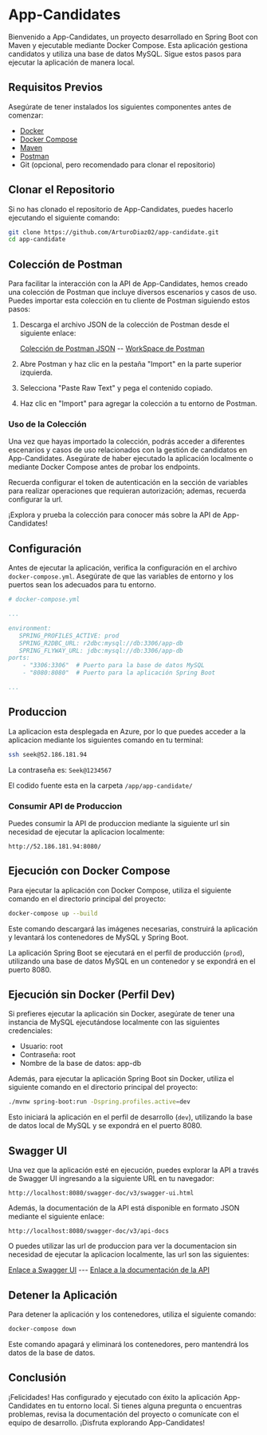 # App-Candidates

Bienvenido a App-Candidates, un proyecto desarrollado en Spring Boot con Maven y ejecutable mediante Docker Compose. Esta aplicación gestiona candidatos y utiliza una base de datos MySQL. Sigue estos pasos para ejecutar la aplicación de manera local.

## Requisitos Previos

Asegúrate de tener instalados los siguientes componentes antes de comenzar:

- [Docker](https://www.docker.com/get-started)
- [Docker Compose](https://docs.docker.com/compose/install/)
- [Maven](https://maven.apache.org/download.cgi)
- [Postman](https://www.postman.com/downloads/)
- Git (opcional, pero recomendado para clonar el repositorio)

## Clonar el Repositorio

Si no has clonado el repositorio de App-Candidates, puedes hacerlo ejecutando el siguiente comando:

```bash
git clone https://github.com/ArturoDiaz02/app-candidate.git
cd app-candidate
```
## Colección de Postman

Para facilitar la interacción con la API de App-Candidates, hemos creado una colección de Postman que incluye diversos escenarios y casos de uso. Puedes importar esta colección en tu cliente de Postman siguiendo estos pasos:

1. Descarga el archivo JSON de la colección de Postman desde el siguiente enlace:

   [Colección de Postman JSON](https://drive.google.com/file/d/1Mv_x8ZRjgtw5DTZt8hRXxqjC2aCPnV4Y/view?usp=sharing) --
   [WorkSpace de Postman](https://www.postman.com/nortquery/workspace/seek/overview)
2. Abre Postman y haz clic en la pestaña "Import" en la parte superior izquierda.

3. Selecciona "Paste Raw Text" y pega el contenido copiado.

4. Haz clic en "Import" para agregar la colección a tu entorno de Postman.

### Uso de la Colección

Una vez que hayas importado la colección, podrás acceder a diferentes escenarios y casos de uso relacionados con la gestión de candidatos en App-Candidates. Asegúrate de haber ejecutado la aplicación localmente o mediante Docker Compose antes de probar los endpoints.

Recuerda configurar el token de autenticación en la sección de variables para realizar operaciones que requieran autorización; ademas, recuerda configurar la url.

¡Explora y prueba la colección para conocer más sobre la API de App-Candidates!

## Configuración

Antes de ejecutar la aplicación, verifica la configuración en el archivo `docker-compose.yml`. Asegúrate de que las variables de entorno y los puertos sean los adecuados para tu entorno.

```yaml
# docker-compose.yml

...

environment:
   SPRING_PROFILES_ACTIVE: prod
   SPRING_R2DBC_URL: r2dbc:mysql://db:3306/app-db
   SPRING_FLYWAY_URL: jdbc:mysql://db:3306/app-db
ports:
    - "3306:3306"  # Puerto para la base de datos MySQL
    - "8080:8080"  # Puerto para la aplicación Spring Boot

...
```

## Produccion

La aplicacion esta desplegada en Azure, por lo que puedes acceder a la aplicacion mediante los siguientes comando en tu terminal:

```bash
ssh seek@52.186.181.94
```
La contraseña es: `Seek@1234567`

El codido fuente esta en la carpeta `/app/app-candidate/`

### Consumir API de Produccion

Puedes consumir la API de produccion mediante la siguiente url sin necesidad de ejecutar la aplicacion localmente:

```
http://52.186.181.94:8080/
```


## Ejecución con Docker Compose

Para ejecutar la aplicación con Docker Compose, utiliza el siguiente comando en el directorio principal del proyecto:

```bash
docker-compose up --build
```

Este comando descargará las imágenes necesarias, construirá la aplicación y levantará los contenedores de MySQL y Spring Boot.

La aplicación Spring Boot se ejecutará en el perfil de producción (`prod`), utilizando una base de datos MySQL en un contenedor y se expondrá en el puerto 8080.

## Ejecución sin Docker (Perfil Dev)

Si prefieres ejecutar la aplicación sin Docker, asegúrate de tener una instancia de MySQL ejecutándose localmente con las siguientes credenciales:

- Usuario: root
- Contraseña: root
- Nombre de la base de datos: app-db

Además, para ejecutar la aplicación Spring Boot sin Docker, utiliza el siguiente comando en el directorio principal del proyecto:

```bash
./mvnw spring-boot:run -Dspring.profiles.active=dev
```

Esto iniciará la aplicación en el perfil de desarrollo (`dev`), utilizando la base de datos local de MySQL y se expondrá en el puerto 8080.

## Swagger UI

Una vez que la aplicación esté en ejecución, puedes explorar la API a través de Swagger UI ingresando a la siguiente URL en tu navegador:

```
http://localhost:8080/swagger-doc/v3/swagger-ui.html
```
Además, la documentación de la API está disponible en formato JSON mediante el siguiente enlace:

```
http://localhost:8080/swagger-doc/v3/api-docs
```

O puedes utilizar las url de produccion para ver la documentacion sin necesidad de ejecutar la aplicacion localmente, las url son las siguientes:

[Enlace a Swagger UI](http://52.186.181.94:8080/swagger-doc/v3/swagger-ui.html) ---
[Enlace a la documentación de la API](http://52.186.181.94:8080/swagger-doc/v3/api-docs)

## Detener la Aplicación

Para detener la aplicación y los contenedores, utiliza el siguiente comando:

```bash
docker-compose down
```

Este comando apagará y eliminará los contenedores, pero mantendrá los datos de la base de datos.

## Conclusión

¡Felicidades! Has configurado y ejecutado con éxito la aplicación App-Candidates en tu entorno local. Si tienes alguna pregunta o encuentras problemas, revisa la documentación del proyecto o comunícate con el equipo de desarrollo. ¡Disfruta explorando App-Candidates!
